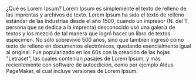 ¿Qué es Lorem Ipsum? Lorem Ipsum es simplemente el texto de relleno de las imprentas y archivos de texto. Lorem Ipsum ha sido el texto de relleno 
estándar de las industrias desde el año 1500, cuando un impresor (N. del T. persona que se dedica a la imprenta) desconocido usó una galería de textos y 
los mezcló de tal manera que logró hacer un libro de textos especimen. No sólo sobrevivió 500 años, sino que tambien ingresó como texto de relleno en 
documentos electrónicos, quedando esencialmente igual al original. Fue popularizado en los 60s con la creación de las hojas "Letraset", las cuales 
contenian pasajes de Lorem Ipsum, y más recientemente con software de autoedición, como por ejemplo Aldus PageMaker, el cual incluye versiones de Lorem 
Ipsum.
